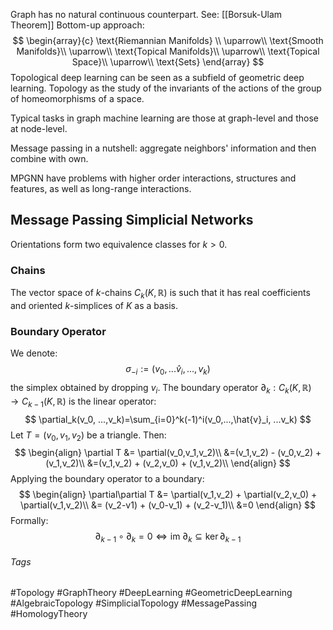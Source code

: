 Graph has no natural continuous counterpart.
See: [[Borsuk-Ulam Theorem]]
Bottom-up approach:
$$
\begin{array}{c}
\text{Riemannian Manifolds} \\
\uparrow\\
\text{Smooth Manifolds}\\
\uparrow\\
\text{Topical Manifolds}\\
\uparrow\\
\text{Topical Space}\\
\uparrow\\
\text{Sets}
\end{array}
$$
Topological deep learning can be seen as a subfield of geometric deep learning. 
Topology as the study of the invariants of the actions of the group of homeomorphisms of a space.

Typical tasks in graph machine learning are those at graph-level and those at node-level.

Message passing in a nutshell: aggregate neighbors' information and then combine with own.

MPGNN have problems with higher order interactions, structures and features, as well as long-range interactions. 

## Message Passing Simplicial Networks
Orientations form two equivalence classes for $k>0$.
### Chains
The vector space of $k$-chains $C_k(K,\mathbb{R})$ is such that it has real coefficients and oriented $k$-simplices of $K$ as a basis.

### Boundary Operator
We denote:
$$
\sigma_{-i}:=(v_0, ...\hat{v}_i, ..., v_k)
$$
the simplex obtained by dropping $v_i$.
The boundary operator $\partial_k:C_k(K,\mathbb{R})\rightarrow C_{k-1}(K,\mathbb{R})$ is the linear operator: 
$$
\partial_k(v_0, ...,v_k)=\sum_{i=0}^k(-1)^i(v_0,...,\hat{v}_i, ...v_k)
$$
Let $T = (v_0,v_1,v_2)$ be a triangle. Then:
$$
\begin{align}
\partial T &= \partial(v_0,v_1,v_2)\\
&=(v_1,v_2) - (v_0,v_2) + (v_1,v_2)\\
&=(v_1,v_2) + (v_2,v_0) + (v_1,v_2)\\
\end{align}
$$
Applying the boundary operator to a boundary:
$$
\begin{align}
\partial\partial T &= \partial(v_1,v_2) + \partial(v_2,v_0) + \partial(v_1,v_2)\\
&= (v_2-v1) + (v_0-v_1) + (v_2-v_1)\\
&=0
\end{align}
$$
Formally:
$$
\partial_{k-1}\circ\partial_k = 0 \iff \text{im } \partial_k\subseteq \ker \partial_{k-1}
$$
###### Tags
#Topology #GraphTheory #DeepLearning #GeometricDeepLearning #AlgebraicTopology #SimplicialTopology  #MessagePassing #HomologyTheory